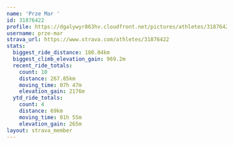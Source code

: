 ```yaml
---
name: 'Prze Mar '
id: 31876422
profile: https://dgalywyr863hv.cloudfront.net/pictures/athletes/31876422/22548952/6/large.jpg
username: prze-mar
strava_url: https://www.strava.com/athletes/31876422
stats:
  biggest_ride_distance: 180.04km
  biggest_climb_elevation_gain: 969.2m
  recent_ride_totals:
    count: 10
    distance: 267.85km
    moving_time: 07h 47m
    elevation_gain: 2176m
  ytd_ride_totals:
    count: 4
    distance: 69km
    moving_time: 01h 55m
    elevation_gain: 265m
layout: strava_member
--- 
```

